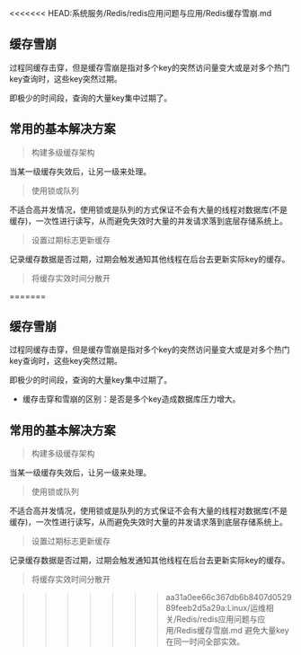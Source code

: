 <<<<<<< HEAD:系统服务/Redis/redis应用问题与应用/Redis缓存雪崩.md
## 缓存雪崩
过程同缓存击穿，但是缓存雪崩是指对多个key的突然访问量变大或是对多个热门key查询时，这些key突然过期。

即极少的时间段，查询的大量key集中过期了。

## 常用的基本解决方案

> 构建多级缓存架构

当某一级缓存失效后，让另一级来处理。

> 使用锁或队列

不适合高并发情况，使用锁或是队列的方式保证不会有大量的线程对数据库(不是缓存)，一次性进行读写，从而避免失效时大量的并发请求落到底层存储系统上。

> 设置过期标志更新缓存

记录缓存数据是否过期，过期会触发通知其他线程在后台去更新实际key的缓存。

> 将缓存实效时间分散开

=======
## 缓存雪崩
过程同缓存击穿，但是缓存雪崩是指对多个key的突然访问量变大或是对多个热门key查询时，这些key突然过期。

即极少的时间段，查询的大量key集中过期了。

* 缓存击穿和雪崩的区别：是否是多个key造成数据库压力增大。

## 常用的基本解决方案

> 构建多级缓存架构

当某一级缓存失效后，让另一级来处理。

> 使用锁或队列

不适合高并发情况，使用锁或是队列的方式保证不会有大量的线程对数据库(不是缓存)，一次性进行读写，从而避免失效时大量的并发请求落到底层存储系统上。

> 设置过期标志更新缓存

记录缓存数据是否过期，过期会触发通知其他线程在后台去更新实际key的缓存。

> 将缓存实效时间分散开

>>>>>>> aa31a0ee66c367db6b8407d052989feeb2d5a29a:Linux/运维相关/Redis/redis应用问题与应用/Redis缓存雪崩.md
避免大量key在同一时间全部实效。